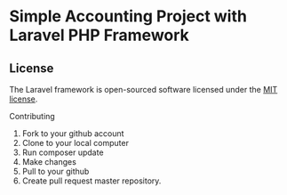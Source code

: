 # Simple Accounting Project with Laravel PHP Framework


## License

The Laravel framework is open-sourced software licensed under the [MIT license](http://opensource.org/licenses/MIT).

Contributing
1. Fork to your github account
2. Clone to your local computer
3. Run composer update
4. Make changes
5. Pull to your github
6. Create pull request master repository.

